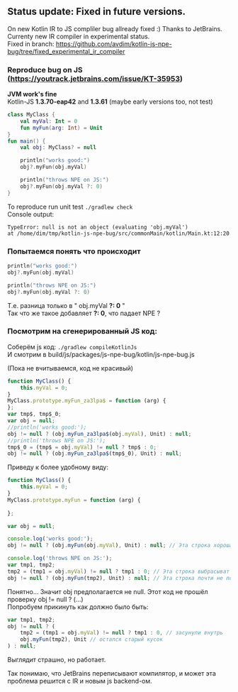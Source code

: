 ## Status update: Fixed in future versions.
On new Kotlin IR to JS compliler bug allready fixed :) Thanks to JetBrains.  
Currenty new IR compiler in experimental status.  
Fixed in branch: https://github.com/avdim/kotlin-js-npe-bug/tree/fixed_experimental_ir_compiler 
  
  
### Reproduce bug on JS (https://youtrack.jetbrains.com/issue/KT-35953)
**JVM work's fine**  
Kotlin-JS **1.3.70-eap42** and **1.3.61** (maybe early versions too, not test)  
```Kotlin
class MyClass {
    val myVal: Int = 0
    fun myFun(arg: Int) = Unit
}
fun main() {
    val obj: MyClass? = null

    println("works good:")
    obj?.myFun(obj.myVal)

    println("throws NPE on JS:")
    obj?.myFun(obj.myVal ?: 0)
}
```
To reproduce run unit test ```./gradlew check```  
Console output:  
```text
TypeError: null is not an object (evaluating 'obj.myVal')
at /home/dim/tmp/kotlin-js-npe-bug/src/commonMain/kotlin/Main.kt:12:20
```  

### Попытаемся понять что происходит
```Kotlin
println("works good:")
obj?.myFun(obj.myVal)

println("throws NPE on JS:")
obj?.myFun(obj.myVal ?: 0)
```
Т.е. разница только в " obj.myVal **?: 0** "  
Так что же такое добавляет **?: 0**, что падает NPE ?

### Посмотрим на сгенерированный JS код:
Соберём js код: ```./gradlew compileKotlinJs```  
И смотрим в build/js/packages/js-npe-bug/kotlin/js-npe-bug.js

(Пока не вчитываемся, код не красивый)   
```JavaScript
function MyClass() {
    this.myVal = 0;
}
MyClass.prototype.myFun_za3lpa$ = function (arg) {  
};
var tmp$, tmp$_0;
var obj = null;
//println('works good:');
obj != null ? (obj.myFun_za3lpa$(obj.myVal), Unit) : null;
//println('throws NPE on JS:');
tmp$_0 = (tmp$ = obj.myVal) != null ? tmp$ : 0;
obj != null ? (obj.myFun_za3lpa$(tmp$_0), Unit) : null;
```

Приведу к более удобному виду:
```JavaScript
function MyClass() {
    this.myVal = 0;
}
MyClass.prototype.myFun = function (arg) {
  
};

var obj = null;

console.log('works good:');
obj != null ? (obj.myFun(obj.myVal), Unit) : null; // Эта строка хорошая

console.log('throws NPE on JS:');
var tmp1, tmp2;
tmp2 = (tmp1 = obj.myVal) != null ? tmp1 : 0; // Эта строка выбрасыват NPE (obj.myVal, где obj == null)
obj != null ? (obj.myFun(tmp2), Unit) : null; // Эта строка почти не поменялась (тоже хорошая)
```
Понятно... Значит obj предполагается не null. Этот код не прошёл проверку obj != null ? (...)  
Попробуем прикинуть как должно было быть:  
```JavaScript
var tmp1, tmp2;
obj != null ? (
    tmp2 = (tmp1 = obj.myVal) != null ? tmp1 : 0, // засунули внутрь
    obj.myFun(tmp2), Unit // остался старый кусок
) : null;
``` 
Выглядит страшно, но работает.

Так понимаю, что JetBrains переписывают компилятор, и может эта проблема решится с IR и новым js backend-ом.  
